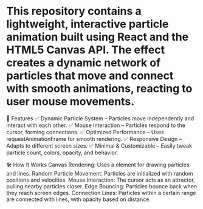 # This repository contains a lightweight, interactive particle animation built using React and the HTML5 Canvas API. The effect creates a dynamic network of particles that move and connect with smooth animations, reacting to user mouse movements.

🚀 Features
✅ Dynamic Particle System – Particles move independently and interact with each other.
✅ Mouse Interaction – Particles respond to the cursor, forming connections.
✅ Optimized Performance – Uses requestAnimationFrame for smooth rendering.
✅ Responsive Design – Adapts to different screen sizes.
✅ Minimal & Customizable – Easily tweak particle count, colors, opacity, and behavior.

🛠 How It Works
Canvas Rendering: Uses a <canvas> element for drawing particles and lines.
Random Particle Movement: Particles are initialized with random positions and velocities.
Mouse Interaction: The cursor acts as an attractor, pulling nearby particles closer.
Edge Bouncing: Particles bounce back when they reach screen edges.
Connection Lines: Particles within a certain range are connected with lines, with opacity based on distance.
